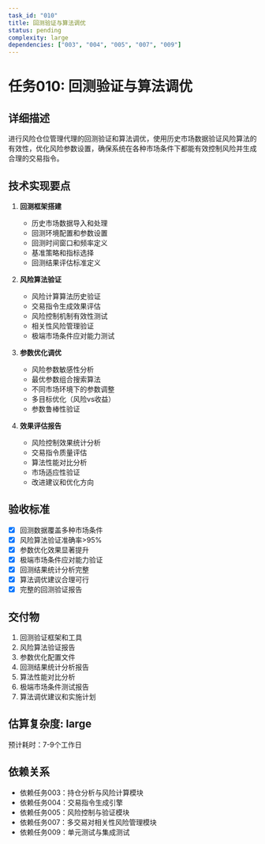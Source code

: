 ```yaml
---
task_id: "010"
title: 回测验证与算法调优
status: pending
complexity: large
dependencies: ["003", "004", "005", "007", "009"]
---
```


# 任务010: 回测验证与算法调优

## 详细描述
进行风险仓位管理代理的回测验证和算法调优，使用历史市场数据验证风险算法的有效性，优化风险参数设置，确保系统在各种市场条件下都能有效控制风险并生成合理的交易指令。

## 技术实现要点
1. **回测框架搭建**
   - 历史市场数据导入和处理
   - 回测环境配置和参数设置
   - 回测时间窗口和频率定义
   - 基准策略和指标选择
   - 回测结果评估标准定义

2. **风险算法验证**
   - 风险计算算法历史验证
   - 交易指令生成效果评估
   - 风险控制机制有效性测试
   - 相关性风险管理验证
   - 极端市场条件应对能力测试

3. **参数优化调优**
   - 风险参数敏感性分析
   - 最优参数组合搜索算法
   - 不同市场环境下的参数调整
   - 多目标优化（风险vs收益）
   - 参数鲁棒性验证

4. **效果评估报告**
   - 风险控制效果统计分析
   - 交易指令质量评估
   - 算法性能对比分析
   - 市场适应性验证
   - 改进建议和优化方向

## 验收标准
- [x] 回测数据覆盖多种市场条件
- [x] 风险算法验证准确率>95%
- [x] 参数优化效果显著提升
- [x] 极端市场条件应对能力验证
- [x] 回测结果统计分析完整
- [x] 算法调优建议合理可行
- [x] 完整的回测验证报告

## 交付物
1. 回测验证框架和工具
2. 风险算法验证报告
3. 参数优化配置文件
4. 回测结果统计分析报告
5. 算法性能对比分析
6. 极端市场条件测试报告
7. 算法调优建议和实施计划

## 估算复杂度: large
预计耗时：7-9个工作日

## 依赖关系
- 依赖任务003：持仓分析与风险计算模块
- 依赖任务004：交易指令生成引擎
- 依赖任务005：风险控制与验证模块
- 依赖任务007：多交易对相关性风险管理模块
- 依赖任务009：单元测试与集成测试
